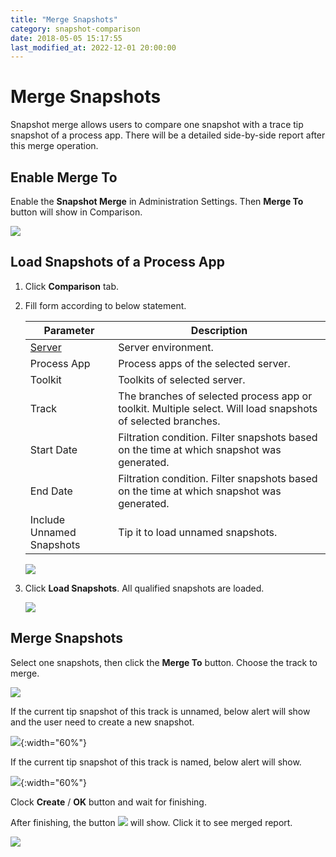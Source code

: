 ```yaml
---
title: "Merge Snapshots"
category: snapshot-comparison
date: 2018-05-05 15:17:55
last_modified_at: 2022-12-01 20:00:00
---
```


# Merge Snapshots
Snapshot merge allows users to compare one snapshot with a trace tip snapshot of a process app. There will be a detailed side-by-side report after this merge operation.


## Enable Merge To

Enable the **Snapshot Merge** in Administration Settings. Then **Merge To** button will show in Comparison.

![][settings-comparison-merge]


## Load Snapshots of a Process App

1. Click **Comparison** tab.

2. Fill form according to below statement.

	 Parameter             | Description       
	 ----------------------|-------------------
	 [Server][1]           |Server environment.
	 Process App           |Process apps of the selected server.
	 Toolkit               |Toolkits of  selected server.
	 Track                 |The branches of selected process app or toolkit. Multiple select. Will load snapshots of selected branches.
	 Start Date            |Filtration condition. Filter snapshots based on the time at which snapshot was generated.
	 End Date              |Filtration condition. Filter snapshots based on the time at which snapshot was generated.
	 Include Unnamed Snapshots|Tip it to load unnamed snapshots. 
	 
	 ![][snapshot-comparison-merge-form]
	 
3. Click **Load Snapshots**. All qualified snapshots are loaded. 

	![][merge-snapshots]
	
	

## Merge Snapshots

Select one snapshots, then click the **Merge To** button. Choose the track to merge.

![][snapshot-comparison-merge-to-button]

If the current tip snapshot of this track is unnamed, below alert will show and the user need to create a new snapshot. 

![][merge-create-snapshot]{:width="60%"}

If the current tip snapshot of this track is named, below alert will show.

![][merge-exist-snapshot]{:width="60%"}

Clock **Create** / **OK** button and wait for finishing.
	
After finishing, the button ![][snapshot-comparison-compare-pre-report-icon] will show. Click it to see merged report.
	
![][snapshot-comparison-merge-report-button]


[settings-comparison-merge]: ../images/snapshot-comparison/settings-comparison-merge.png
[snapshot-comparison-merge-form]: ../images/snapshot-comparison/snapshot-comparison-merge-form.png
[merge-snapshots]: ../images/snapshot-comparison/merge-snapshots.png
[merge-create-snapshot]: ../images/snapshot-comparison/merge-create-snapshot.png
[merge-exist-snapshot]: ../images/snapshot-comparison/merge-exist-snapshot.png
[snapshot-comparison-merge-to-button]: ../images/snapshot-comparison/snapshot-comparison-merge-to-button.png
[snapshot-comparison-compare-pre-report-icon]: ../images/snapshot-comparison/snapshot-comparison-compare-pre-report-icon.png
[snapshot-comparison-merge-report-button]: ../images/snapshot-comparison/snapshot-comparison-merge-report-button.png
[1]: ../administration/administration-baw-configuration.html

